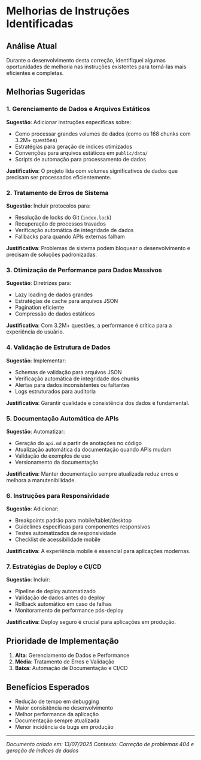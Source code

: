 # Melhorias de Instruções Identificadas

## Análise Atual
Durante o desenvolvimento desta correção, identifiquei algumas oportunidades de melhoria nas instruções existentes para torná-las mais eficientes e completas.

## Melhorias Sugeridas

### 1. Gerenciamento de Dados e Arquivos Estáticos
**Sugestão**: Adicionar instruções específicas sobre:
- Como processar grandes volumes de dados (como os 168 chunks com 3.2M+ questões)
- Estratégias para geração de índices otimizados
- Convenções para arquivos estáticos em `public/data/`
- Scripts de automação para processamento de dados

**Justificativa**: O projeto lida com volumes significativos de dados que precisam ser processados eficientemente.

### 2. Tratamento de Erros de Sistema
**Sugestão**: Incluir protocolos para:
- Resolução de locks do Git (`index.lock`)
- Recuperação de processos travados
- Verificação automática de integridade de dados
- Fallbacks para quando APIs externas falham

**Justificativa**: Problemas de sistema podem bloquear o desenvolvimento e precisam de soluções padronizadas.

### 3. Otimização de Performance para Dados Massivos
**Sugestão**: Diretrizes para:
- Lazy loading de dados grandes
- Estratégias de cache para arquivos JSON
- Pagination eficiente
- Compressão de dados estáticos

**Justificativa**: Com 3.2M+ questões, a performance é crítica para a experiência do usuário.

### 4. Validação de Estrutura de Dados
**Sugestão**: Implementar:
- Schemas de validação para arquivos JSON
- Verificação automática de integridade dos chunks
- Alertas para dados inconsistentes ou faltantes
- Logs estruturados para auditoria

**Justificativa**: Garantir qualidade e consistência dos dados é fundamental.

### 5. Documentação Automática de APIs
**Sugestão**: Automatizar:
- Geração do `api.md` a partir de anotações no código
- Atualização automática da documentação quando APIs mudam
- Validação de exemplos de uso
- Versionamento da documentação

**Justificativa**: Manter documentação sempre atualizada reduz erros e melhora a manutenibilidade.

### 6. Instruções para Responsividade
**Sugestão**: Adicionar:
- Breakpoints padrão para mobile/tablet/desktop
- Guidelines específicas para componentes responsivos
- Testes automatizados de responsividade
- Checklist de acessibilidade mobile

**Justificativa**: A experiência mobile é essencial para aplicações modernas.

### 7. Estratégias de Deploy e CI/CD
**Sugestão**: Incluir:
- Pipeline de deploy automatizado
- Validação de dados antes do deploy
- Rollback automático em caso de falhas
- Monitoramento de performance pós-deploy

**Justificativa**: Deploy seguro é crucial para aplicações em produção.

## Prioridade de Implementação
1. **Alta**: Gerenciamento de Dados e Performance
2. **Média**: Tratamento de Erros e Validação
3. **Baixa**: Automação de Documentação e CI/CD

## Benefícios Esperados
- Redução de tempo em debugging
- Maior consistência no desenvolvimento
- Melhor performance da aplicação
- Documentação sempre atualizada
- Menor incidência de bugs em produção

---
*Documento criado em: 13/07/2025*
*Contexto: Correção de problemas 404 e geração de índices de dados*
